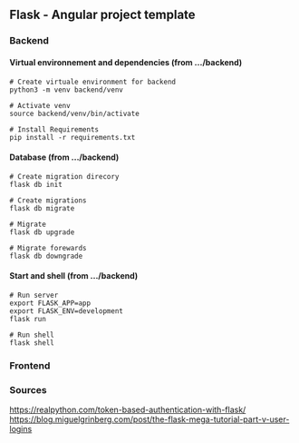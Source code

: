 ## Flask - Angular project template


### Backend
#### Virtual environnement and dependencies (from .../backend)
```
# Create virtuale environment for backend
python3 -m venv backend/venv

# Activate venv
source backend/venv/bin/activate

# Install Requirements 
pip install -r requirements.txt
```

#### Database (from .../backend)
```
# Create migration direcory
flask db init

# Create migrations
flask db migrate

# Migrate
flask db upgrade

# Migrate forewards
flask db downgrade
```

#### Start and shell (from .../backend)
```
# Run server
export FLASK_APP=app
export FLASK_ENV=development
flask run

# Run shell
flask shell
```

### Frontend

### Sources
https://realpython.com/token-based-authentication-with-flask/
https://blog.miguelgrinberg.com/post/the-flask-mega-tutorial-part-v-user-logins
